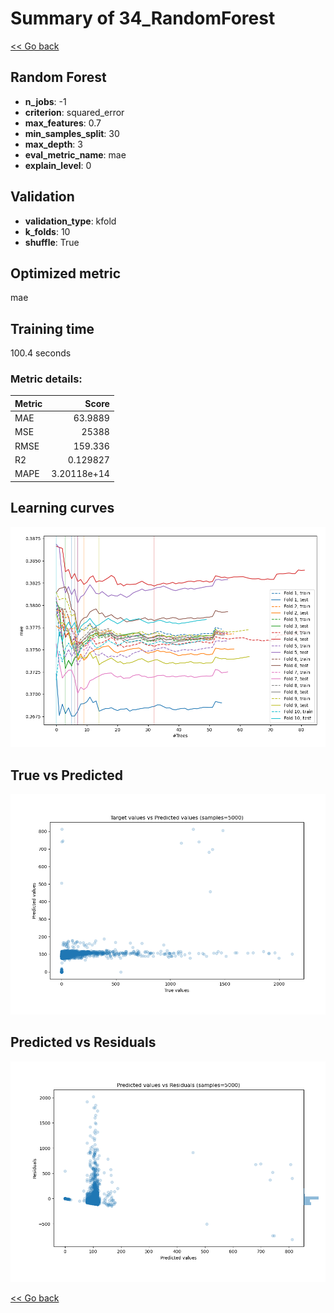 # Summary of 34_RandomForest

[<< Go back](../README.md)


## Random Forest
- **n_jobs**: -1
- **criterion**: squared_error
- **max_features**: 0.7
- **min_samples_split**: 30
- **max_depth**: 3
- **eval_metric_name**: mae
- **explain_level**: 0

## Validation
 - **validation_type**: kfold
 - **k_folds**: 10
 - **shuffle**: True

## Optimized metric
mae

## Training time

100.4 seconds

### Metric details:
| Metric   |           Score |
|:---------|----------------:|
| MAE      |    63.9889      |
| MSE      | 25388           |
| RMSE     |   159.336       |
| R2       |     0.129827    |
| MAPE     |     3.20118e+14 |



## Learning curves
![Learning curves](learning_curves.png)
## True vs Predicted

![True vs Predicted](true_vs_predicted.png)


## Predicted vs Residuals

![Predicted vs Residuals](predicted_vs_residuals.png)



[<< Go back](../README.md)
